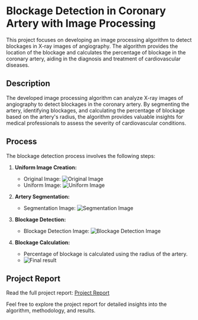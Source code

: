 # Blockage Detection in Coronary Artery with Image Processing

This project focuses on developing an image processing algorithm to detect blockages in X-ray images of angiography. The algorithm provides the location of the blockage and calculates the percentage of blockage in the coronary artery, aiding in the diagnosis and treatment of cardiovascular diseases.

## Description
The developed image processing algorithm can analyze X-ray images of angiography to detect blockages in the coronary artery. By segmenting the artery, identifying blockages, and calculating the percentage of blockage based on the artery's radius, the algorithm provides valuable insights for medical professionals to assess the severity of cardiovascular conditions.

## Process
The blockage detection process involves the following steps:

1. **Uniform Image Creation:**
   - Original Image: ![Original Image](https://github.com/KaranPadaraiya/Bolckage-detection-in-coronary-artery-of-hart/blob/main/21.jpg)
   - Uniform Image: ![Uniform Image](https://github.com/KaranPadaraiya/Bolckage-detection-in-coronary-artery-of-hart/blob/main/uniform.png)

2. **Artery Segmentation:**
   - Segmentation Image: ![Segmentation Image](https://github.com/KaranPadaraiya/Bolckage-detection-in-coronary-artery-of-hart/blob/main/segmentation.png)

3. **Blockage Detection:**
   - Blockage Detection Image: ![Blockage Detection Image](https://github.com/KaranPadaraiya/Bolckage-detection-in-coronary-artery-of-hart/blob/main/Blockage%20detection.png)

4. **Blockage Calculation:**
   - Percentage of blockage is calculated using the radius of the artery.
   - ![Final result](https://github.com/KaranPadaraiya/Bolckage-detection-in-coronary-artery-of-hart/blob/main/Blockage%20detection.png)

## Project Report
Read the full project report: [Project Report](report_link_here)

Feel free to explore the project report for detailed insights into the algorithm, methodology, and results.

